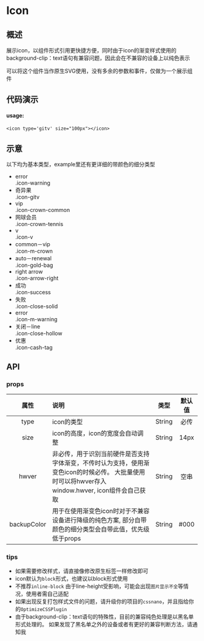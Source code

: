 # Icon

## 概述
展示icon，以组件形式引用更快捷方便，同时由于icon的渐变样式使用的background-clip：text语句有兼容问题，因此会在不兼容的设备上以纯色表示

可以将这个组件当作原生SVG使用，没有多余的参数和事件，仅做为一个展示组件


## 代码演示
#### usage:

    <icon type='gitv' size="100px"></icon>
    
## 示意

以下均为基本类型，example里还有更详细的带颜色的细分类型

<ul class="icon_lists clear">
    
<li>
<i class="icon iconfont icon-warning"></i>
    <div class="name">error</div>
    <div class="fontclass">.icon-warning</div>
</li>

<li>
<i class="icon iconfont icon-gitv"></i>
    <div class="name">奇异果</div>
    <div class="fontclass">.icon-gitv</div>
</li>

<li>
<i class="icon iconfont icon-crown-common"></i>
    <div class="name">vip</div>
    <div class="fontclass">.icon-crown-common</div>
</li>

<li>
<i class="icon iconfont icon-crown-tennis"></i>
    <div class="name">网球会员</div>
    <div class="fontclass">.icon-crown-tennis</div>
</li>

<li>
<i class="icon iconfont icon-v"></i>
    <div class="name">v</div>
    <div class="fontclass">.icon-v</div>
</li>

<li>
<i class="icon iconfont icon-m-crown"></i>
    <div class="name">common－vip</div>
    <div class="fontclass">.icon-m-crown</div>
</li>

<li>
<i class="icon iconfont icon-gold-bag"></i>
    <div class="name">auto－renewal</div>
    <div class="fontclass">.icon-gold-bag</div>
</li>

<li>
<i class="icon iconfont icon-arrow-right"></i>
    <div class="name">right arrow</div>
    <div class="fontclass">.icon-arrow-right</div>
</li>

<li>
<i class="icon iconfont icon-success"></i>
    <div class="name">成功</div>
    <div class="fontclass">.icon-success</div>
</li>

<li>
<i class="icon iconfont icon-close-solid"></i>
    <div class="name">失败</div>
    <div class="fontclass">.icon-close-solid</div>
</li>

<li>
<i class="icon iconfont icon-m-warning"></i>
    <div class="name">error</div>
    <div class="fontclass">.icon-m-warning</div>
</li>

<li>
<i class="icon iconfont icon-close-hollow"></i>
    <div class="name">关闭－line</div>
    <div class="fontclass">.icon-close-hollow</div>
</li>

<li>
<i class="icon iconfont icon-cash-tag"></i>
    <div class="name">优惠</div>
    <div class="fontclass">.icon-cash-tag</div>
</li>

</ul>


## API
### props
|属性|说明|类型|默认值|
|:----:|:----|:----:|:----:|
|type|icon的类型|String|必传|
|size|icon的高度，icon的宽度会自动调整|String|14px|
|hwver|非必传，用于识别当前硬件是否支持字体渐变，不传时认为支持，使用渐变色icon的时候必传。 大批量使用时可以将hwver存入window.hwver, icon组件会自己获取|String|空串|
|backupColor|用于在使用渐变色icon时对于不兼容设备进行降级的纯色方案, 部分自带颜色的细分类型会自带此值，优先级低于props | String | #000 |

### tips
- 如果需要修改样式，请直接像修改原生标签一样修改即可
- icon默认为`block`形式，也建议以block形式使用
- 不推荐`inline-block` 由于line-height受影响，可能会出现`图片显示不全`等情况，使用者需自己适配
- 如果出现反复打包样式文件的问题，请升级你的项目的`cssnano`，并且指给你的`OptimizeCSSPlugin`
- 由于background-clip：text语句的特殊性，目前的兼容纯色处理是以黑名单形式处理的。
如果发现了黑名单之外的设备或者有更好的兼容判断方法，请通知我

